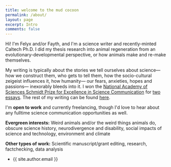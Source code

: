 ```yaml
---
title: welcome to the mud cocoon
permalink: /about/
layout: page
excerpt: Intro
comments: false
---
```

Hi! I'm Felyx and/or Fayth, and I'm a science writer and recently-minted Caltech Ph.D. I did my thesis research into animal regeneration from an evolutionary-developmental perspective, or how animals make and re-make themselves. 

My writing is typically about the stories we tell ourselves about science— how we construct them, who gets to tell them, how the socio-cultural zeigeist influences it, how humanity— our fears, anxieties, hopes and passions— inexorably bleeds into it. I won the [National Academy of Sciences Schmidt Prize for Excellence in Science Communication](https://www.schmidtfutures.com/national-academies-announce-inaugural-recipients-of-eric-and-wendy-schmidt-awards-for-excellence-in-science-communications-totaling-600000/) for [two](https://caltechletters.org/viewpoints/orchids-science-and-culture) [essays](https://www.thexylom.com/post/no-more-free-kelp-in-northern-californiahttps://www.thexylom.com/post/no-more-free-kelp-in-northern-california). The rest of my writing can be found [here](https://fxfy.github.io/writing).

I'm **open to work** and currently freelancing, though I'd love to hear about any fulltime science communication opportunities as well. 

**Evergreen interests:**
Weird animals and/or the weird things animals do, obscure science history, neurodivergence and disability, social impacts of science and technology, environment and climate

**Other types of work:**
Scientific manuscript/grant editing, research, factchecking, data analysis

- {{ site.author.email }}
